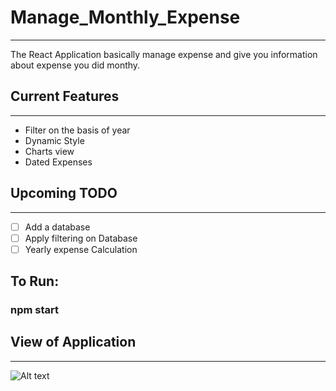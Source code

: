 # Manage_Monthly_Expense
- - - -
The React Application basically manage expense and give you information about expense you did monthy.

## Current Features
- - - -
* Filter on the basis of year
* Dynamic Style
* Charts view
* Dated Expenses

## Upcoming TODO
- - - -
- [ ] Add a database
- [ ] Apply filtering on Database
- [ ] Yearly expense Calculation

## To Run:
### npm start

## View of Application
- - - -
![Alt text](Manage_Expense/blob/main/src/Appimg/f1.jpg?raw=true "Optional Title")

